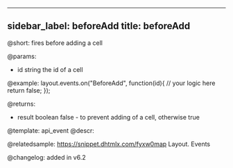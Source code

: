
---
sidebar_label: beforeAdd
title: beforeAdd
---          

@short: fires before adding a cell

@params:
- id		string		the id of a cell


@example:
layout.events.on("BeforeAdd", function(id){
	// your logic here
    return false;
});

@returns:
- result	boolean		false - to prevent adding of a cell, otherwise true


@template: api_event
@descr:

@relatedsample: https://snippet.dhtmlx.com/fyxw0map	Layout. Events

@changelog:
added in v6.2


